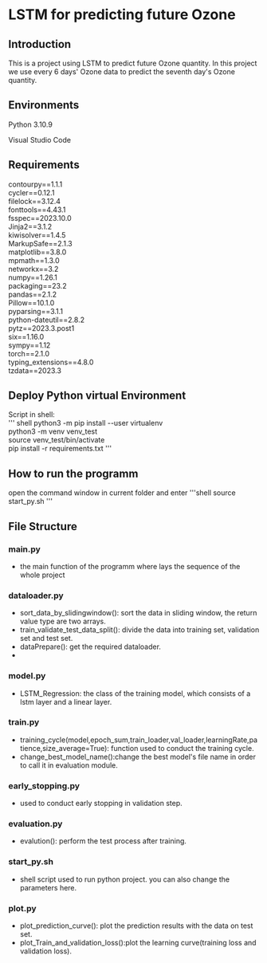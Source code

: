 # LSTM for predicting future Ozone
## Introduction
<p>This is a project using LSTM to predict future Ozone quantity. In this project we use every 6 days' Ozone data to predict the seventh day's Ozone quantity.

## Environments
Python 3.10.9
<P>Visual Studio Code

## Requirements
contourpy==1.1.1<br>
cycler==0.12.1<br>
filelock==3.12.4<br>
fonttools==4.43.1<br>
fsspec==2023.10.0<br>
Jinja2==3.1.2<br>
kiwisolver==1.4.5<br>
MarkupSafe==2.1.3<br>
matplotlib==3.8.0<br>
mpmath==1.3.0<br>
networkx==3.2<br>
numpy==1.26.1<br>
packaging==23.2<br>
pandas==2.1.2<br>
Pillow==10.1.0<br>
pyparsing==3.1.1<br>
python-dateutil==2.8.2<br>
pytz==2023.3.post1<br>
six==1.16.0<br>
sympy==1.12<br>
torch==2.1.0<br>
typing_extensions==4.8.0<br>
tzdata==2023.3<br>

## Deploy Python virtual Environment
Script in shell:<br>
''' shell
python3 -m pip install --user virtualenv<br>
python3 -m venv venv_test<br>
source venv_test/bin/activate<br>
pip install -r requirements.txt
'''
## How to run the programm
  open the command window in current folder and enter 
  '''shell
  source start_py.sh
  '''
## File Structure
### main.py<br>
- the main function of the programm where lays the sequence of the whole project<br>
### dataloader.py <br>
- sort_data_by_slidingwindow(): sort the data in sliding window, the return value type are two arrays.
- train_validate_test_data_split(): divide the data into training set, validation set and test set.
- dataPrepare(): get the required dataloader.
- 
### model.py
-  LSTM_Regression: the class of the training model, which consists of a lstm layer and a linear layer.
### train.py
- training_cycle(model,epoch_sum,train_loader,val_loader,learningRate,patience,size_average=True): function used to conduct the training cycle.
- change_best_model_name():change the best model's file name in order to call it in evaluation module.
### early_stopping.py
- used to conduct early stopping in validation step.
### evaluation.py
- evalution(): perform the test process after training.

### start_py.sh
- shell script used to run python project. you can also change the parameters here.
### plot.py
- plot_prediction_curve(): plot the prediction results with the data on test set.
- plot_Train_and_validation_loss():plot the learning curve(training loss and validation loss).
